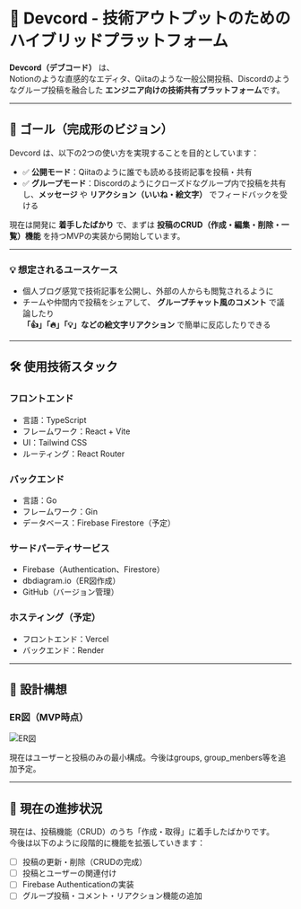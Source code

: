 # 🚀 Devcord - 技術アウトプットのためのハイブリッドプラットフォーム

**Devcord（デブコード）** は、  
Notionのような直感的なエディタ、Qiitaのような一般公開投稿、Discordのようなグループ投稿を融合した
**エンジニア向けの技術共有プラットフォーム**です。

---

## 🎯 ゴール（完成形のビジョン）

Devcord は、以下の2つの使い方を実現することを目的としています：

- ✅ **公開モード**：Qiitaのように誰でも読める技術記事を投稿・共有  
- ✅ **グループモード**：Discordのようにクローズドなグループ内で投稿を共有し、**メッセージ** や **リアクション（いいね・絵文字）** でフィードバックを受ける

現在は開発に **着手したばかり** で、まずは **投稿のCRUD（作成・編集・削除・一覧）機能** を持つMVPの実装から開始しています。

---

### 💡 想定されるユースケース

- 個人ブログ感覚で技術記事を公開し、外部の人からも閲覧されるように
- チームや仲間内で投稿をシェアして、 **グループチャット風のコメント** で議論したり  
  **「👍」「🔥」「💡」などの絵文字リアクション** で簡単に反応したりできる

---

## 🛠 使用技術スタック

### フロントエンド
- 言語：TypeScript
- フレームワーク：React + Vite
- UI：Tailwind CSS
- ルーティング：React Router

### バックエンド
- 言語：Go
- フレームワーク：Gin
- データベース：Firebase Firestore（予定）

### サードパーティサービス
- Firebase（Authentication、Firestore）
- dbdiagram.io（ER図作成）
- GitHub（バージョン管理）

### ホスティング（予定）
- フロントエンド：Vercel
- バックエンド：Render

---

## 🧩 設計構想

### ER図（MVP時点）
![ER図](https://github.com/user-attachments/assets/fd78e575-cccd-411e-a921-628f2c66ec64)

現在はユーザーと投稿のみの最小構成。今後はgroups, group_menbers等を追加予定。

---

## 🚧 現在の進捗状況

現在は、投稿機能（CRUD）のうち「作成・取得」に着手したばかりです。  
今後は以下のように段階的に機能を拡張していきます：

- [ ] 投稿の更新・削除（CRUDの完成）
- [ ] 投稿とユーザーの関連付け
- [ ] Firebase Authenticationの実装
- [ ] グループ投稿・コメント・リアクション機能の追加